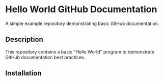 # Hello World GitHub Documentation

A simple example repository demonstrating basic GitHub documentation.

## Description

This repository contains a basic "Hello World" program to demonstrate GitHub documentation best practices.

## Installation
